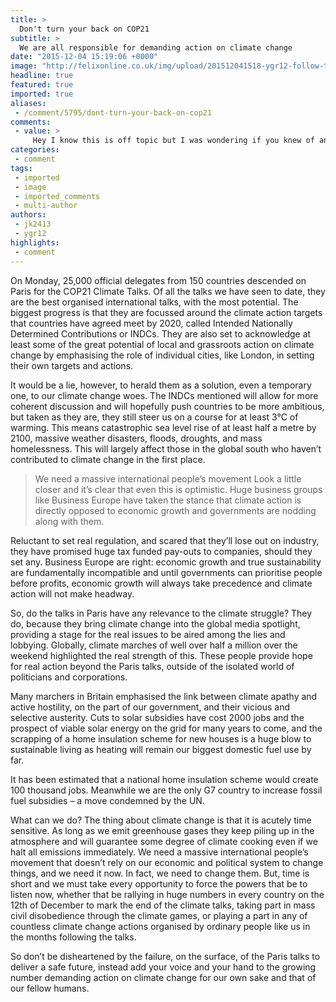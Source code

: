 ```yaml
---
title: >
  Don't turn your back on COP21
subtitle: >
  We are all responsible for demanding action on climate change
date: "2015-12-04 15:19:06 +0000"
image: "http://felixonline.co.uk/img/upload/201512041518-ygr12-follow-the-leaders-london.jpg"
headline: true
featured: true
imported: true
aliases:
 - /comment/5795/dont-turn-your-back-on-cop21
comments:
 - value: >
     Hey I know this is off topic but I was wondering if you knew of any widgets I could add to my blog that automatically tweet my newest twitter updates. I've been looking for a plug-in like this for quite some time and was hoping maybe you would have some experience with something like this. Please let me know if you run into anything. I truly enjoy reading your blog and I look forward to your new updates. <br>canada goose jassen utrecht 30 http://skek.nl/?nl-canada-goose-jassen-utrecht-30--6512.html,Saved as a favorite, I love your blog! <br>stivali scontati http://www.be-simple.it/?it-stivali-scontati-5227.html,I like the helpful information you provide in your articles. I'll bookmark your weblog and check again here regularly. I'm quite certain I'll learn plenty of new stuff right here! Best of luck for the next! <br>outlet moncler online http://www.thegrandpavilion.co.uk/?uk-outlet-moncler-online-16876.html,iQ0CVE http://brothosonkonlonwon.ru
categories:
 - comment
tags:
 - imported
 - image
 - imported_comments
 - multi-author
authors:
 - jk2413
 - ygr12
highlights:
 - comment
---
```


On Monday, 25,000 official delegates from 150 countries descended on Paris for the COP21 Climate Talks. Of all the talks we have seen to date, they are the best organised international talks, with the most potential. The biggest progress is that they are focussed around the climate action targets that countries have agreed meet by 2020, called Intended Nationally Determined Contributions or INDCs. They are also set to acknowledge at least some of the great potential of local and grassroots action on climate change by emphasising the role of individual cities, like London, in setting their own targets and actions.

It would be a lie, however, to herald them as a solution, even a temporary one, to our climate change woes. The INDCs mentioned will allow for more coherent discussion and will hopefully push countries to be more ambitious, but taken as they are, they still steer us on a course for at least 3°C of warming. This means catastrophic sea level rise of at least half a metre by 2100, massive weather disasters, floods, droughts, and mass homelessness. This will largely affect those in the global south who haven’t contributed to climate change in the first place.
> We need a massive international people’s movement
Look a little closer and it’s clear that even this is optimistic. Huge business groups like Business Europe have taken the stance that climate action is directly opposed to economic growth and governments are nodding along with them.

Reluctant to set real regulation, and scared that they’ll lose out on industry, they have promised huge tax funded pay-outs to companies, should they set any. Business Europe are right: economic growth and true sustainability are fundamentally incompatible and until governments can prioritise people before profits, economic growth will always take precedence and climate action will not make headway.

So, do the talks in Paris have any relevance to the climate struggle? They do, because they bring climate change into the global media spotlight, providing a stage for the real issues to be aired among the lies and lobbying. Globally, climate marches of well over half a million over the weekend highlighted the real strength of this. These people provide hope for real action beyond the Paris talks, outside of the isolated world of politicians and corporations.

Many marchers in Britain emphasised the link between climate apathy and active hostility, on the part of our government, and their vicious and selective austerity. Cuts to solar subsidies have cost 2000 jobs and the prospect of viable solar energy on the grid for many years to come, and the scrapping of a home insulation scheme for new houses is a huge blow to sustainable living as heating will remain our biggest domestic fuel use by far.

It has been estimated that a national home insulation scheme would create 100 thousand jobs. Meanwhile we are the only G7 country to increase fossil fuel subsidies – a move condemned by the UN.

What can we do? The thing about climate change is that it is acutely time sensitive. As long as we emit greenhouse gases they keep piling up in the atmosphere and will guarantee some degree of climate cooking even if we halt all emissions immediately. We need a massive international people’s movement that doesn’t rely on our economic and political system to change things, and we need it now. In fact, we need to change them. But, time is short and we must take every opportunity to force the powers that be to listen now, whether that be rallying in huge numbers in every country on the 12th of December to mark the end of the climate talks, taking part in mass civil disobedience through the climate games, or playing a part in any of countless climate change actions organised by ordinary people like us in the months following the talks.

So don’t be disheartened by the failure, on the surface, of the Paris talks to deliver a safe future, instead add your voice and your hand to the growing number demanding action on climate change for our own sake and that of our fellow humans.
